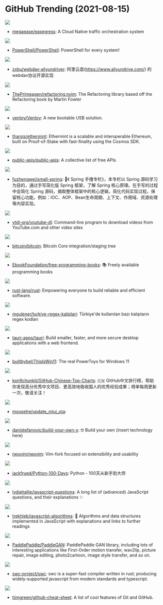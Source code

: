 # GitHub Trending (2021-08-15)

![](https://img.shields.io/badge/Go-New%20145-green?style=flat-square&logo=appveyor)
- [megaease/easegress](https://github.com/megaease/easegress): A Cloud Native traffic orchestration system

![](https://img.shields.io/badge/C%23-New%20259-green?style=flat-square&logo=appveyor)
- [PowerShell/PowerShell](https://github.com/PowerShell/PowerShell): PowerShell for every system!

![](https://img.shields.io/badge/Java-New%20136-green?style=flat-square&logo=appveyor)
- [zxbu/webdav-aliyundriver](https://github.com/zxbu/webdav-aliyundriver): 阿里云盘(https://www.aliyundrive.com/) 的webdav协议开源实现

![](https://img.shields.io/badge/Lua-New%2042-green?style=flat-square&logo=appveyor)
- [ThePrimeagen/refactoring.nvim](https://github.com/ThePrimeagen/refactoring.nvim): The Refactoring library based off the Refactoring book by Martin Fowler

![](https://img.shields.io/badge/C-New%20247-green?style=flat-square&logo=appveyor)
- [ventoy/Ventoy](https://github.com/ventoy/Ventoy): A new bootable USB solution.

![](https://img.shields.io/badge/JavaScript-New%20814-green?style=flat-square&logo=appveyor)
- [tharsis/ethermint](https://github.com/tharsis/ethermint): Ethermint is a scalable and interoperable Ethereum, built on Proof-of-Stake with fast-finality using the Cosmos SDK.

![](https://img.shields.io/badge/Python-New%20528-green?style=flat-square&logo=appveyor)
- [public-apis/public-apis](https://github.com/public-apis/public-apis): A collective list of free APIs

![](https://img.shields.io/badge/Java-New%20116-green?style=flat-square&logo=appveyor)
- [fuzhengwei/small-spring](https://github.com/fuzhengwei/small-spring): 🌱《 Spring 手撸专栏》，本专栏以 Spring 源码学习为目的，通过手写简化版 Spring 框架，了解 Spring 核心原理。在手写的过程中会简化 Spring 源码，摘取整体框架中的核心逻辑，简化代码实现过程，保留核心功能，例如：IOC、AOP、Bean生命周期、上下文、作用域、资源处理等内容实现。

![](https://img.shields.io/badge/Python-New%20140-green?style=flat-square&logo=appveyor)
- [ytdl-org/youtube-dl](https://github.com/ytdl-org/youtube-dl): Command-line program to download videos from YouTube.com and other video sites

![](https://img.shields.io/badge/C%2B%2B-New%20111-green?style=flat-square&logo=appveyor)
- [bitcoin/bitcoin](https://github.com/bitcoin/bitcoin): Bitcoin Core integration/staging tree

![](https://img.shields.io/badge/none-New%20308-green?style=flat-square&logo=appveyor)
- [EbookFoundation/free-programming-books](https://github.com/EbookFoundation/free-programming-books): 📚 Freely available programming books

![](https://img.shields.io/badge/Rust-New%20131-green?style=flat-square&logo=appveyor)
- [rust-lang/rust](https://github.com/rust-lang/rust): Empowering everyone to build reliable and efficient software.

![](https://img.shields.io/badge/HTML-New%20140-green?style=flat-square&logo=appveyor)
- [mgulener/turkiye-regex-kaliplari](https://github.com/mgulener/turkiye-regex-kaliplari): Türkiye'de kullanılan bazı kalıpların regex kodları

![](https://img.shields.io/badge/Rust-New%20369-green?style=flat-square&logo=appveyor)
- [tauri-apps/tauri](https://github.com/tauri-apps/tauri): Build smaller, faster, and more secure desktop applications with a web frontend.

![](https://img.shields.io/badge/C%23-New%20117-green?style=flat-square&logo=appveyor)
- [builtbybel/ThisIsWin11](https://github.com/builtbybel/ThisIsWin11): The real PowerToys for Windows 11

![](https://img.shields.io/badge/Java-New%20573-green?style=flat-square&logo=appveyor)
- [kon9chunkit/GitHub-Chinese-Top-Charts](https://github.com/kon9chunkit/GitHub-Chinese-Top-Charts): 🇨🇳 GitHub中文排行榜，帮助你发现高分优秀中文项目、更高效地吸收国人的优秀经验成果；榜单每周更新一次，敬请关注！

![](https://img.shields.io/badge/none-New%20157-green?style=flat-square&logo=appveyor)
- [mooseIre/update_miui_ota](https://github.com/mooseIre/update_miui_ota): 

![](https://img.shields.io/badge/none-New%20437-green?style=flat-square&logo=appveyor)
- [danistefanovic/build-your-own-x](https://github.com/danistefanovic/build-your-own-x): 🤓 Build your own (insert technology here)

![](https://img.shields.io/badge/Vim%20script-New%2041-green?style=flat-square&logo=appveyor)
- [neovim/neovim](https://github.com/neovim/neovim): Vim-fork focused on extensibility and usability

![](https://img.shields.io/badge/Python-New%20117-green?style=flat-square&logo=appveyor)
- [jackfrued/Python-100-Days](https://github.com/jackfrued/Python-100-Days): Python - 100天从新手到大师

![](https://img.shields.io/badge/none-New%20169-green?style=flat-square&logo=appveyor)
- [lydiahallie/javascript-questions](https://github.com/lydiahallie/javascript-questions): A long list of (advanced) JavaScript questions, and their explanations ✨

![](https://img.shields.io/badge/JavaScript-New%20693-green?style=flat-square&logo=appveyor)
- [trekhleb/javascript-algorithms](https://github.com/trekhleb/javascript-algorithms): 📝 Algorithms and data structures implemented in JavaScript with explanations and links to further readings

![](https://img.shields.io/badge/Python-New%20108-green?style=flat-square&logo=appveyor)
- [PaddlePaddle/PaddleGAN](https://github.com/PaddlePaddle/PaddleGAN): PaddlePaddle GAN library, including lots of interesting applications like First-Order motion transfer, wav2lip, picture repair, image editing, photo2cartoon, image style transfer, and so on.

![](https://img.shields.io/badge/TypeScript-New%20501-green?style=flat-square&logo=appveyor)
- [swc-project/swc](https://github.com/swc-project/swc): swc is a super-fast compiler written in rust; producing widely-supported javascript from modern standards and typescript.

![](https://img.shields.io/badge/none-New%20153-green?style=flat-square&logo=appveyor)
- [tiimgreen/github-cheat-sheet](https://github.com/tiimgreen/github-cheat-sheet): A list of cool features of Git and GitHub.

